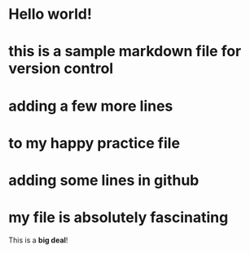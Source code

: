 # Hello world!
# this is a sample markdown file for version control

# adding a few more lines
# to my happy practice file

# adding some lines in github

# my file is absolutely fascinating

This is a **big deal**!
